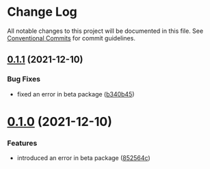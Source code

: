 # Change Log

All notable changes to this project will be documented in this file.
See [Conventional Commits](https://conventionalcommits.org) for commit guidelines.

## [0.1.1](https://github.com/your-username/your-repo-name/compare/@your-username/beta@0.1.0...@your-username/beta@0.1.1) (2021-12-10)


### Bug Fixes

* fixed an error in beta package ([b340b45](https://github.com/your-username/your-repo-name/commit/b340b45330306c6df522f582818ee4f6de319bb5))





# [0.1.0](https://github.com/your-username/your-repo-name/compare/@your-username/beta@0.0.1...@your-username/beta@0.1.0) (2021-12-10)


### Features

* introduced an error in beta package ([852564c](https://github.com/your-username/your-repo-name/commit/852564cfe0ebd583c7ef7e7f8a2e67525090b622))
